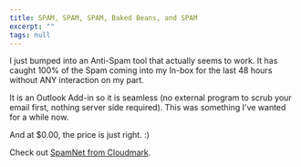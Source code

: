 ```yaml
---
title: SPAM, SPAM, SPAM, Baked Beans, and SPAM
excerpt: ""
tags: null
---
```

I just bumped into an Anti-Spam tool that actually seems to work. It has caught 100% of the Spam coming into my In-box for the last 48 hours without ANY interaction on my part. 

It is an Outlook Add-in so it is seamless (no external program to scrub your email first, nothing server side required). This was something I've wanted for a while now.

And at $0.00, the price is just right. :)

Check out <a href="http://www.cloudmark.com/products/spamnet/">SpamNet from Cloudmark</a>. <br />
